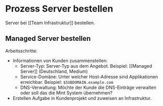 # Prozess Server bestellen
Server bei [[Team Infrastruktur]] bestellen.

## Managed Server bestellen

Arbeitsschritte:
* Informationen von Kunden zusammenstellen:
	* Server-Typ: Server-Typ aus dem Angebot. Beispiel: [[Managed Server]] (Deutschland, Medium)
	* Service-Domäne: Unter welcher Host-Adresse sind Applikationen erreichbar. Beispiel: `$SUBDOMAIN.example.com`
	* DNS-Verwaltung: Möchte der Kunde die DNS-Einträge verwalten oder soll das die Mint System übernehmen?
* Erstellen Aufgabe in Kundenprojekt und zuweisen an Infrastruktur.